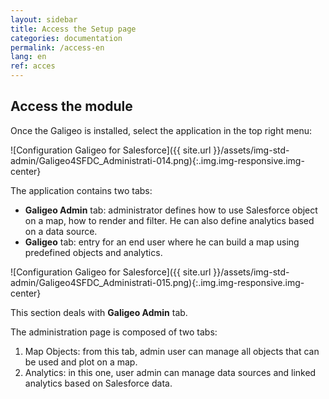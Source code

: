 ```yaml
---
layout: sidebar
title: Access the Setup page
categories: documentation
permalink: /access-en
lang: en
ref: acces
---
```


## Access the module

Once the Galigeo is installed, select the application in the top right menu:

![Configuration Galigeo for Salesforce]({{ site.url }}/assets/img-std-admin/Galigeo4SFDC_Administrati-014.png){:.img.img-responsive.img-center}

The application contains two tabs:

- **Galigeo Admin** tab: administrator defines how to use Salesforce object on a map, how to render and filter. He can also define analytics based on a data source.
- **Galigeo** tab: entry for an end user where he can build a map using predefined objects and analytics.

![Configuration Galigeo for Salesforce]({{ site.url }}/assets/img-std-admin/Galigeo4SFDC_Administrati-015.png){:.img.img-responsive.img-center}

This section deals with **Galigeo Admin** tab.

The administration page is composed of two tabs:

1. Map Objects: from this tab, admin user can manage all objects that can be used and plot on a map.
2. Analytics: in this one, user admin can manage data sources and linked analytics based on Salesforce data.